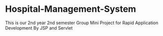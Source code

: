 # Hospital-Management-System
This is our 2nd year 2nd semester Group Mini Project for Rapid Application Development By JSP and Servlet
